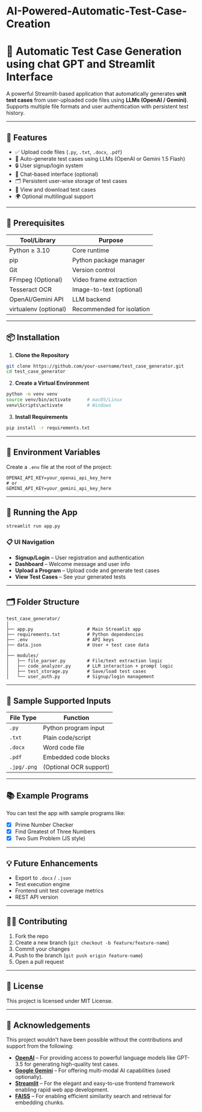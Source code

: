# AI-Powered-Automatic-Test-Case-Creation


# 🧪 Automatic Test Case Generation using chat GPT and Streamlit Interface

A powerful Streamlit-based application that automatically generates **unit test cases** from user-uploaded code files using **LLMs (OpenAI / Gemini)**. Supports multiple file formats and user authentication with persistent test history.

---

## 🚀 Features

- ✅ Upload code files (`.py`, `.txt`, `.docx`, `.pdf`)
- 🤖 Auto-generate test cases using LLMs (OpenAI or Gemini 1.5 Flash)
- 🔒 User signup/login system
- 🧠 Chat-based interface (optional)
- 🗂️ Persistent user-wise storage of test cases
- 📄 View and download test cases
- 🌍 Optional multilingual support

---

## 🧰 Prerequisites

| Tool/Library         | Purpose                         |
|----------------------|----------------------------------|
| Python ≥ 3.10        | Core runtime                     |
| pip                  | Python package manager           |
| Git                  | Version control                  |
| FFmpeg (Optional)    | Video frame extraction           |
| Tesseract OCR        | Image-to-text (optional)         |
| OpenAI/Gemini API    | LLM backend                      |
| virtualenv (optional)| Recommended for isolation        |

---

## 📦 Installation

1. **Clone the Repository**
```bash
git clone https://github.com/your-username/test_case_generator.git
cd test_case_generator
```

2. **Create a Virtual Environment**
```bash
python -m venv venv
source venv/bin/activate      # macOS/Linux
venv\Scripts\activate         # Windows
```

3. **Install Requirements**
```bash
pip install -r requirements.txt
```

---

## 🔐 Environment Variables

Create a `.env` file at the root of the project:

```env
OPENAI_API_KEY=your_openai_api_key_here
# or
GEMINI_API_KEY=your_gemini_api_key_here
```

---

## 🧪 Running the App

```bash
streamlit run app.py
```

### 📋 UI Navigation

- **Signup/Login** – User registration and authentication
- **Dashboard** – Welcome message and user info
- **Upload a Program** – Upload code and generate test cases
- **View Test Cases** – See your generated tests

---

## 🗂 Folder Structure

```plaintext
test_case_generator/
│
├── app.py                    # Main Streamlit app
├── requirements.txt          # Python dependencies
├── .env                      # API keys
├── data.json                 # User + test case data
│
├── modules/
│   ├── file_parser.py        # File/text extraction logic
│   ├── code_analyzer.py      # LLM interaction + prompt logic
│   ├── test_storage.py       # Save/load test cases
│   └── user_auth.py          # Signup/login management
```

---

## 🧪 Sample Supported Inputs

| File Type | Function |
|-----------|----------|
| `.py`     | Python program input |
| `.txt`    | Plain code/script |
| `.docx`   | Word code file |
| `.pdf`    | Embedded code blocks |
| `.jpg/.png` | (Optional OCR support) |

---

## 📚 Example Programs

You can test the app with sample programs like:

- [x] Prime Number Checker
- [x] Find Greatest of Three Numbers
- [x] Two Sum Problem (JS style)

---

## 💡 Future Enhancements

- Export to `.docx` / `.json`
- Test execution engine
- Frontend unit test coverage metrics
- REST API version

---

## 👨‍💻 Contributing

1. Fork the repo
2. Create a new branch (`git checkout -b feature/feature-name`)
3. Commit your changes
4. Push to the branch (`git push origin feature-name`)
5. Open a pull request

---

## 📄 License

This project is licensed under MIT License.

---

## 🙏 Acknowledgements

This project wouldn't have been possible without the contributions and support from the following:

- **[OpenAI](https://openai.com/)** – For providing access to powerful language models like GPT-3.5 for generating high-quality test cases.
- **[Google Gemini](https://deepmind.google/technologies/gemini/)** – For offering multi-modal AI capabilities (used optionally).
- **[Streamlit](https://streamlit.io/)** – For the elegant and easy-to-use frontend framework enabling rapid web app development.
- **[FAISS](https://github.com/facebookresearch/faiss)** – For enabling efficient similarity search and retrieval for embedding chunks.
